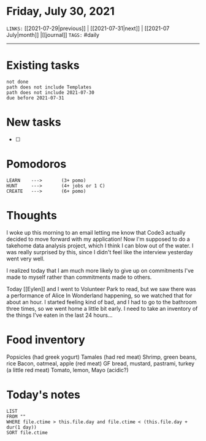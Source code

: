 # Friday, July 30, 2021
`LINKS:` [[2021-07-29|previous]] | [[2021-07-31|next]] | [[2021-07 July|month]] |[[journal]] 
`TAGS:` #daily

---
# Existing tasks
```tasks
not done
path does not include Templates
path does not include 2021-07-30
due before 2021-07-31
```

# New tasks
- [ ] 

# Pomodoros
```
LEARN    ---> 		(3+ pomo)
HUNT     ---> 		(4+ jobs or 1 C)
CREATE   --->  		(6+ pomo)
```

# Thoughts
I woke up this morning to an email letting me know that Code3 actually decided to move forward with my application! Now I'm supposed to do a takehome data analysis project, which I think I can blow out of the water. I was really surprised by this, since I didn't feel like the interview yesterday went very well. 

I realized today that I am much more likely to give up on commitments I've made to myself rather than commitments made to others. 

Today [[Eylen]] and I went to Volunteer Park to read, but we saw there was a performance of Alice In Wonderland happening, so we watched that for about an hour. I started feeling kind of bad, and I had to go to the bathroom three times, so we went home a little bit early. I need to take an inventory of the things I've eaten in the last 24 hours...

# Food inventory
Popsicles (had greek yogurt)
Tamales (had red meat)
Shrimp, green beans, rice
Bacon, oatmeal, apple (red meat)
GF bread, mustard, pastrami, turkey (a little red meat)
Tomato, lemon, Mayo  (acidic?)

# Today's notes
```dataview
LIST 
FROM ""
WHERE file.ctime > this.file.day and file.ctime < (this.file.day + dur(1 day))
SORT file.ctime
```
